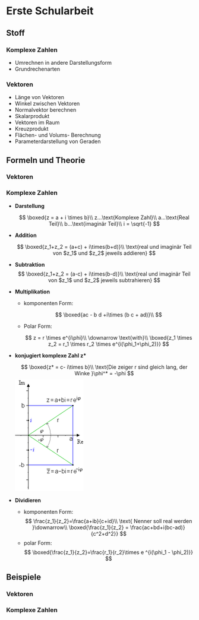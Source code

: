 # Erste Schularbeit

## **Stoff**

### **Komplexe Zahlen**

- Umrechnen in andere Darstellungsform
- Grundrechenarten

### **Vektoren**
  
- Länge von Vektoren
- Winkel zwischen Vektoren
- Normalvektor berechnen
- Skalarprodukt
- Vektoren im Raum
- Kreuzprodukt
- Flächen- und Volums- Berechnung
- Parameterdarstellung von Geraden

## **Formeln und Theorie**

### **Vektoren**

### **Komplexe Zahlen**

- **Darstellung**
  
    $$
    \boxed{z = a + i \times b}\\
    z...\text{Komplexe Zahl}\\
    a...\text{Real Teil}\\
    b...\text{imaginär Teil}\\
    i = \sqrt{-1}
    $$

- **Addition**

    $$
    \boxed{z_1+z_2 = (a+c) + i\times(b+d)}\\
    \text{real und imaginär Teil von $z_1$ und $z_2$ jeweils addieren}
    $$

- **Subtraktion**
    $$
    \boxed{z_1+z_2 = (a-c) + i\times(b-d)}\\
    \text{real und imaginär Teil von $z_1$ und $z_2$ jeweils subtrahieren}
    $$
- **Multiplikation**

  - komponenten Form:
  
    $$
    \boxed{ac - b d +i\times (b c + ad)}\\
    $$
  - Polar Form:
  
    $$
    z = r \times e^{i\phi}\\
    \downarrow \text{with}\\
    \boxed{z_1 \times z_2 = r_1 \times r_2 \times e^{i(\phi_1+\phi_2)}}
    $$
- **konjugiert komplexe Zahl z\***

    $$
    \boxed{z* = c- i\times b}\\
    \text{Die zeiger r sind gleich lang, der Winke }\phi^* = -\phi
    $$
    ![img](../img/Gaussebene_Konjugation.png)
- **Dividieren**

  - komponenten Form:
    $$
    \frac{z_1}{z_2}=\frac{a+ib}{c+id}\\
    \text{ Nenner soll real werden }\downarrow\\
    \boxed{\frac{z_1}{z_2} = \frac{ac+bd+i(bc-ad)}{c^2+d^2}}
    $$
  - polar Form:
    $$
    \boxed{\frac{z_1}{z_2}=\frac{r_1}{r_2}\times e ^{i(\phi_1 - \phi_2)}}
    $$

## **Beispiele**

### **Vektoren**

### **Komplexe Zahlen**


